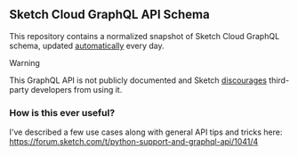 ## Sketch Cloud GraphQL API Schema

This repository contains a normalized snapshot of Sketch Cloud GraphQL schema, updated [automatically](./.github/workflows/update-schema.yml) every day.

> [!WARNING]
> This GraphQL API is not publicly documented and Sketch [discourages](https://forum.sketch.com/t/python-support-and-graphql-api/1041/8) third-party developers from using it.

### How is this ever useful?

I've described a few use cases along with general API tips and tricks here: https://forum.sketch.com/t/python-support-and-graphql-api/1041/4
